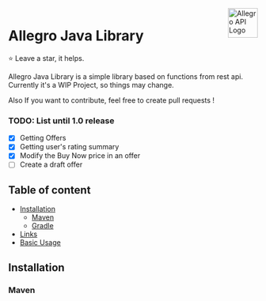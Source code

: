 <a href="https://discord.killsoft.org">
	<img src="http://discord.killsoft.org/assets/img/allegroapi-new.png" alt="Allegro API Logo" title="Allegro API Java Impl" align="right" height="60">
</a>

# Allegro Java Library

:star: Leave a star, it helps.

Allegro Java Library is a simple library based on functions from rest api.
Currently it's a WIP Project, so things may change.

Also If you want to contribute, feel free to create pull requests !

### TODO: List until 1.0 release

- [x] Getting Offers
- [x] Getting user's rating summary
- [x] Modify the Buy Now price in an offer
- [ ] Create a draft offer

## Table of content

- [Installation](#installation)
	- [Maven](#maven-installation)
	- [Gradle](#gradle-installation)
- [Links](#links)
- [Basic Usage](#usage)

## Installation

### Maven

```xml

```


